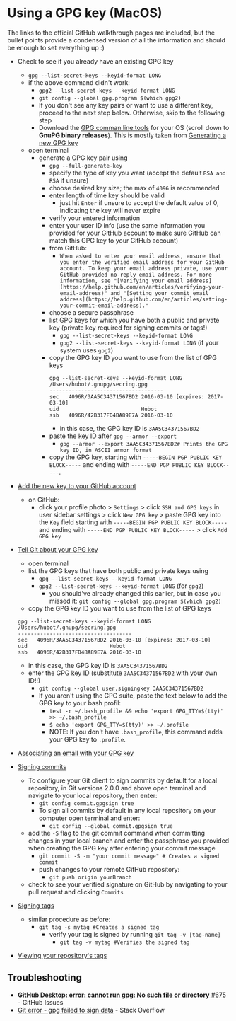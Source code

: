 # Using a GPG key (MacOS)
The links to the official GitHub walkthrough pages are included, but the bullet points provide a condensed version of all the information and should be enough to set everything up :)

- Check to see if you already have an existing GPG key
  - `gpg --list-secret-keys --keyid-format LONG`
  - if the above command didn't work:
    - `gpg2 --list-secret-keys --keyid-format LONG`
    - `git config --global gpg.program $(which gpg2)`
    - If you don't see any key pairs or want to use a different key, proceed to the next step below. Otherwise, skip to the following step
    - Download the [GPG comman line tools](https://help.github.com/en/github/authenticating-to-github/generating-a-new-gpg-key) for your OS (scroll down to **GnuPG binary releases**). This is mostly taken from [Generating a new GPG key](https://help.github.com/en/github/authenticating-to-github/generating-a-new-gpg-key)
  - open terminal
    - generate a GPG key pair using
      - `gpg --full-generate-key`
      - specify the type of key you want (accept the default `RSA and RSA` if unsure)
      - choose desired key size; the max of `4096` is recommended
      - enter length of time key should be valid
        - just hit `Enter` if unsure to accept the default value of 0, indicating the key will never expire
      - verify your entered information
      - enter your user ID info (use the same information you provided for your GitHub account to make sure GitHub can match this GPG key to your GitHub account)
      - from GitHub:
        - `When asked to enter your email address, ensure that you enter the verified email address for your GitHub account. To keep your email address private, use your GitHub-provided no-reply email address.
        For more information, see "[Verifying your email address](https://help.github.com/en/articles/verifying-your-email-address)" and "[Setting your commit email address](https://help.github.com/en/articles/setting-your-commit-email-address)."`
      - choose a secure passphrase
      - list GPG keys for which you have both a public and private key (private key required for signing commits or tags!)
        - `gpg --list-secret-keys --keyid-format LONG`
        - `gpg2 --list-secret-keys --keyid-format LONG` (if your system uses `gpg2`)
      - copy the GPG key ID you want to use from the list of GPG keys
        ```
        gpg --list-secret-keys --keyid-format LONG
        /Users/hubot/.gnupg/secring.gpg
        ------------------------------------
        sec   4096R/3AA5C34371567BD2 2016-03-10 [expires: 2017-03-10]
        uid                          Hubot 
        ssb   4096R/42B317FD4BA89E7A 2016-03-10
        ```
        - in this case, the GPG key ID is `3AA5C34371567BD2`
      - paste the key ID after `gpg --armor --export`
        - `gpg --armor --export 3AA5C34371567BD2# Prints the GPG key ID, in ASCII armor format`
      - copy the GPG key, starting with `-----BEGIN PGP PUBLIC KEY BLOCK-----` and ending with `-----END PGP PUBLIC KEY BLOCK-----`.
- [Add the new key to your GitHub account](https://help.github.com/en/github/authenticating-to-github/adding-a-new-gpg-key-to-your-github-account)
  - on GitHub:
    - click your profile photo > `Settings` > click `SSH and GPG keys` in user sidebar settings > click `New GPG key` > paste GPG key into the `Key` field starting with `-----BEGIN PGP PUBLIC KEY BLOCK-----` and ending with `-----END PGP PUBLIC KEY BLOCK-----` > click `Add GPG key`
- [Tell Git about your GPG key](https://help.github.com/en/github/authenticating-to-github/telling-git-about-your-signing-key)
  - open terminal
  - list the GPG keys that have both public and private keys using
    - `gpg --list-secret-keys --keyid-format LONG`
    - `gpg2 --list-secret-keys --keyid-format LONG` (for `gpg2`)
      - you should've already changed this earlier, but in case you missed it:
      `git config --global gpg.program $(which gpg2)`
  - copy the GPG key ID you want to use from the list of GPG keys
  ```
  gpg --list-secret-keys --keyid-format LONG
  /Users/hubot/.gnupg/secring.gpg
  ------------------------------------
  sec   4096R/3AA5C34371567BD2 2016-03-10 [expires: 2017-03-10]
  uid                          Hubot 
  ssb   4096R/42B317FD4BA89E7A 2016-03-10
  ```
    - in this case, the GPG key ID is `3AA5C34371567BD2`
  - enter the GPG key ID (substitute `3AA5C34371567BD2` with your own ID!!)
    - `git config --global user.signingkey 3AA5C34371567BD2`
    - If you aren't using the GPG suite, paste the text below to add the GPG key to your bash profil:
      - `test -r ~/.bash_profile && echo 'export GPG_TTY=$(tty)' >> ~/.bash_profile`
      - `$ echo 'export GPG_TTY=$(tty)' >> ~/.profile`
      - NOTE: If you don't have `.bash_profile`, this command adds your GPG key to `.profile`.
    
- [Associating an email with your GPG key](https://help.github.com/en/github/authenticating-to-github/associating-an-email-with-your-gpg-key)
- [Signing commits](https://help.github.com/en/github/authenticating-to-github/signing-commits)
  - To configure your Git client to sign commits by default for a local repository, in Git versions 2.0.0 and above open terminal and navigate to your local repository, then enter:
    - `git config commit.gpgsign true`
    - To sign all commits by default in any local repository on your computer open terminal and enter:
      - `git config --global commit.gpgsign true`
  - add the `-S` flag to the git commit command when committing changes in your local branch and enter the passphrase you provided when creating the GPG key after entering your commit message
    - `git commit -S -m "your commit message" # Creates a signed commit`
    - push changes to your remote GitHub repository:
      - `git push origin yourBranch`
  - check to see your verified signature on GitHub by navigating to your pull request and clicking `Commits`
- [Signing tags](https://help.github.com/en/github/authenticating-to-github/signing-tags)
  - similar procedure as before:
    - `git tag -s mytag #Creates a signed tag`
      - verify your tag is signed by running `git tag -v [tag-name]`
        - `git tag -v mytag #Verifies the signed tag`
- [Viewing your repository's tags](https://help.github.com/en/github/administering-a-repository/viewing-your-repositorys-tags)

## Troubleshooting
- [**GitHub Desktop: error: cannot run gpg: No such file or directory** #675](https://github.com/isaacs/github/issues/675) - GitHub Issues
- [Git error - gpg failed to sign data](https://stackoverflow.com/questions/41052538/git-error-gpg-failed-to-sign-data) - Stack Overflow
